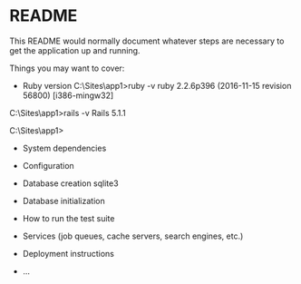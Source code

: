 # README

This README would normally document whatever steps are necessary to get the
application up and running.

Things you may want to cover:

* Ruby version
C:\Sites\app1>ruby -v
ruby 2.2.6p396 (2016-11-15 revision 56800) [i386-mingw32]

C:\Sites\app1>rails -v
Rails 5.1.1

C:\Sites\app1>

* System dependencies

* Configuration

* Database creation
sqlite3

* Database initialization

* How to run the test suite

* Services (job queues, cache servers, search engines, etc.)

* Deployment instructions

* ...
